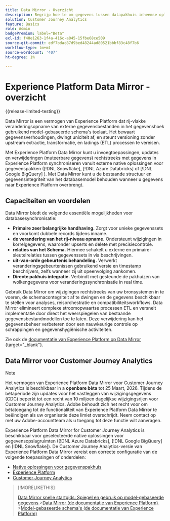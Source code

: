 ```yaml
---
title: Data Mirror - Overzicht
description: Begrijp hoe te om gegevens tussen datapakhuis inheemse oplossingen en Customer Journey Analytics te synchroniseren
solution: Customer Journey Analytics
feature: Basics
role: Admin
badgePremium: label="Beta"
exl-id: f40e1263-1f4a-416c-a045-15fbe68ce509
source-git-commit: edf7bdac87d9bed48244ad80521bbbf83c48f7b6
workflow-type: tm+mt
source-wordcount: '407'
ht-degree: 1%

---
```


# Experience Platform Data Mirror - overzicht

{{release-limited-testing}}

Data Mirror is een vermogen van Experience Platform dat rij-vlakke veranderingsopname van externe gegevensbestanden in het gegevenshoek gebruikend model-gebaseerde schema&#39;s toelaat. Het bewaart gegevensverhoudingen, dwingt uniciteit af, en steunt versioning zonder upstream extractie, transformatie, en ladings (ETL) processen te vereisen.

Met Experience Platform Data Mirror kunt u invoegtoepassingen, updates en verwijderingen (muteerbare gegevens) rechtstreeks met gegevens in Experience Platform synchroniseren vanuit externe native oplossingen voor gegevenspakken ([!DNL Snowflake], [!DNL Azure Databricks] of [!DNL Google BigQuery] ). Met Data Mirror kunt u de bestaande structuur en gegevensintegriteit van het databasemodel behouden wanneer u gegevens naar Experience Platform overbrengt.

## Capaciteiten en voordelen

Data Mirror biedt de volgende essentiële mogelijkheden voor databasesynchronisatie:

* **Primaire zeer belangrijke handhaving.** Zorgt voor unieke gegevenssets en voorkomt dubbele records tijdens inname.
* **de verandering van het rij-niveau opname.** Ondersteunt wijzigingen in korrelgegevens, waaronder upserts en delete met precisiecontrole.
* **relaties van het Schema.** Hiermee schakelt u externe en primaire-sleutelrelaties tussen gegevenssets in via beschrijvingen.
* **uit-van-orde gebeurtenis behandeling.** Verwerkt veranderingsgebeurtenissen gebruikend versie en timestamp beschrijvers, zelfs wanneer zij uit opeenvolging aankomen.
* **Directe pakhuis integratie.** Verbindt met gesteunde de pakhuizen van wolkengegevens voor veranderingssynchronisatie in real time.

Gebruik Data Mirror om wijzigingen rechtstreeks van uw bronsystemen in te voeren, de schemacontegriteit af te dwingen en de gegevens beschikbaar te stellen voor analyses, reisorchestratie en compatibiliteitsworkflows. Data Mirror elimineert complexe stroomopwaartse processen ETL en versnelt implementatie door direct het weerspiegelen van bestaande gegevensbestandmodellen toe te laten. Deze verwijdering kan het gegevensbeheer verbeteren door een nauwkeurige controle op schrappingen en gegevenshygiënische activiteiten.

Zie ook de [ documentatie van Experience Platform op Data Mirror ](https://experienceleague.adobe.com/nl/docs/experience-platform/xdm/data-mirror/overview){target="_blank"}.

## Data Mirror voor Customer Journey Analytics

>[!NOTE]
>
>Het vermogen van Experience Platform Data Mirror voor Customer Journey Analytics is beschikbaar in a **openbare bèta** tot 25 Maart, 2026. Tijdens de bètaperiode zijn updates voor het vastleggen van wijzigingsgegevens (CDC) beperkt tot een recht van 10 miljoen dagelijkse wijzigingsrijen voor Customer Journey Analytics. Adobe behoudt zich het recht voor om bètatoegang tot de functionaliteit van Experience Platform Data Mirror te beëindigen als uw organisatie deze limiet overschrijdt. Neem contact op met uw Adobe-accountteam als u toegang tot deze functie wilt aanvragen.
>

Experience Platform Data Mirror for Customer Journey Analytics is beschikbaar voor geselecteerde native oplossingen voor gegevensopslagruimten ([!DNL Azure Databricks], [!DNL Google BigQuery] en [!DNL Snowflake]). De Customer Journey Analytics-versie van Experience Platform Data Mirror vereist een correcte configuratie van de volgende toepassingen of onderdelen:

* [Native oplossingen voor gegevenspakhuis](datawarehouse.md)
* [Experience Platform](aep.md)
* [Customer Journey Analytics](cja.md)

>[!MORELIKETHIS]
>
>[ Data Mirror snelle startgids: Spiegel en gebruik op model-gebaseerde gegevens ](model-based.md)
>&#x200B;>[Data Mirror (de documentatie van Experience Platform) ](https://experienceleague.adobe.com/nl/docs/experience-platform/xdm/data-mirror/overview)
>&#x200B;>[Model-gebaseerde schema&#39;s (de documentatie van Experience Platform) ](https://experienceleague.adobe.com/nl/docs/experience-platform/xdm/schema/model-based)
